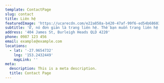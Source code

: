 ```yaml
---
template: ContactPage
slug: contact
title: Liên hệ
featuredImage: 'https://ucarecdn.com/e22a858a-b420-47af-99f6-ed54b6860333/'
subtitle: 'Ừ, nó đơn giản là trang liên hệ. Thế bạn muốn trang liên hệ có gì nữa?'
address: '404 James St, Burleigh Heads QLD 4220'
phone: 0987 123 456
email: example@example.com
locations:
  - lat: '-27.9654732'
    lng: '153.2432449'
    mapLink: ''
meta:
  description: This is a meta description.
  title: Contact Page
---
```

#
